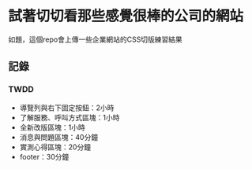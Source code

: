 # 試著切切看那些感覺很棒的公司的網站
如題，這個repo會上傳一些企業網站的CSS切版練習結果

## 記錄
### TWDD
- 導覽列與右下固定按鈕：2小時
- 了解服務、呼叫方式區塊：1小時
- 全新改版區塊：1小時
- 消息與問題區塊：40分鐘
- 實測心得區塊：20分鐘
- footer：30分鐘